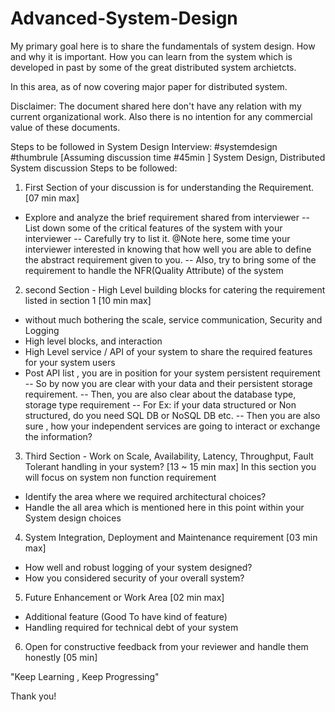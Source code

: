 # Advanced-System-Design

My primary goal here is to share the fundamentals of system design. How and why it is important.
How you can learn from the system which is developed in past by some of the great distributed system archietcts.

In this area, as of now covering major paper for distributed system.


Disclaimer:  The document shared here don't have any relation with my current organizational work. 
Also there is no intention for any commercial value of these documents.


Steps to be followed in System Design Interview:
#systemdesign #thumbrule
[Assuming discussion time #45min ]
System Design, Distributed System discussion 
Steps to be followed:
1. First Section of your discussion is for understanding the Requirement.[07 min max]
- Explore and analyze the brief requirement shared from interviewer
-- List down some of the critical features of the system with your interviewer
-- Carefully try to list it. 
  @Note here, some time your interviewer interested in knowing that how well you are able to define the abstract requirement given to you.
-- Also, try to bring some of the requirement to handle the NFR(Quality Attribute) of the system
2. second Section - High Level building blocks for catering the requirement listed in section 1 [10 min max]
- without much bothering the scale, service communication, Security and Logging
- High level blocks, and interaction
- High Level service / API of your system to share the required features for your system users
- Post API list , you are in position for your system persistent requirement
-- So by now you are clear with your data and their persistent storage requirement.
-- Then, you are also clear about the database type, storage type requirement
-- For Ex: if your data structured or Non structured, do you need SQL DB or NoSQL DB etc.
-- Then you are also sure , how your independent services are going to interact or exchange the information?

3. Third Section - Work on Scale, Availability, Latency, Throughput, Fault Tolerant handling in your system?
[13 ~ 15 min max]
In this section you will focus on system non function requirement
- Identify the area where we required architectural choices?
- Handle the all area which is mentioned here in this point within your System design choices

4. System Integration, Deployment and Maintenance requirement [03 min max]
- How well and robust logging of your system designed?
- How you considered security of your overall system?

5. Future Enhancement or Work Area [02 min max]
- Additional feature (Good To have kind of feature)
- Handling required for technical debt of your system

6. Open for constructive feedback from your reviewer and handle them honestly [05 min]

"Keep Learning , Keep Progressing"

Thank you!



